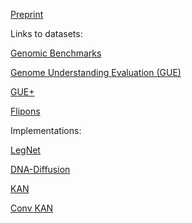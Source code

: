 [Preprint](https://www.biorxiv.org/content/10.1101/2024.12.08.627375v1) 

Links to datasets:

[Genomic Benchmarks](https://github.com/ML-Bioinfo-CEITEC/genomic_benchmarks) 

[Genome Understanding Evaluation (GUE)](https://drive.google.com/file/d/1GRtbzTe3UXYF1oW27ASNhYX3SZ16D7N2/view)

[GUE+](https://drive.google.com/file/d/1uOrwlf07qGQuruXqGXWMpPn8avBoW7T-/view)

[Flipons](https://drive.google.com/drive/folders/1xWvByewzTxvLgz1oWLr7eQk-QHkQ4zbe?usp=sharing)

Implementations:

[LegNet](https://github.com/autosome-ru/LegNet)

[DNA-Diffusion](https://github.com/pinellolab/DNA-Diffusion)

[KAN](https://github.com/KindXiaoming/pykan)

[Conv KAN](https://github.com/AntonioTepsich/Convolutional-KANs)
